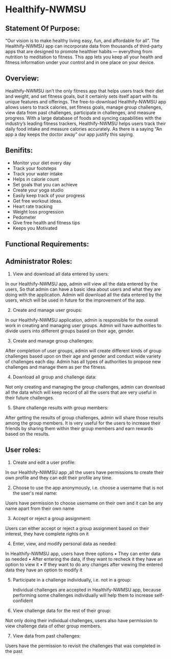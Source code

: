 # Healthify-NWMSU

## Statement Of Purpose:

“Our vision is to make healthy living easy, fun, and affordable for all”. The Healthify-NWMSU app can incorporate data from thousands of third-party apps that are designed to promote healthier habits — everything from nutrition to meditation to fitness. This app lets you keep all your health and fitness information under your control and in one place on your device.

## Overview:

Healthify-NWMSU isn’t the only fitness app that helps users track their diet and weight, and set fitness goals, but it certainly sets itself apart with its unique features and offerings. The free-to-download Healthify-NWMSU app allows users to track calories, set fitness goals, manage group challenges, view data from past challenges, participate in challenges, and measure progress. With a large database of foods and syncing capabilities with the industry’s leading fitness trackers, Healthify-NWMSU helps users track their daily food intake and measure calories accurately. As there is a saying “An app a day keeps the doctor away” our app justify this saying.

## Benifits:

- Monitor your diet every day
- Track your footsteps
- Track your water intake
- Helps in calorie count
- Set goals that you can achieve
- Create your yoga studio
- Easily keep track of your progress
- Get free workout ideas.
- Heart rate tracking 
- Weight loss progression
- Pedometer
- Give free health and fitness tips
- Keeps you Motivated

## Functional Requirements:

## Administrator Roles: 

1.	View and download all data entered by users:

In our Healthify-NWMSU app, admin will view all the data entered by the users, So that admin can have a basic idea about users and what they are doing with the application. Admin will download all the data entered by the users, which will be used in future for the improvement of the app.

2.	Create and manage user groups:

  In our Healthify-NWMSU application, admin is responsible for the overall work in creating and managing user groups. Admin will have authorities to divide users into different groups based on their age, gender.
  
3.	Create and manage group challenges:

After completion of user groups, admin will create different kinds of group challenges based upon on their age and gender and conduct wide variety of challenges each day. Admin has all types of authorities to propose new challenges and manage them as per the fitness.

4.	Download all group and challenge data:

Not only creating and managing the group challenges, admin can download all the data which will keep record of all the users that are very useful in their future challenges.

5.	Share challenge results with group members:

After getting the results of group challenges, admin will share those results among the group members. It is very useful for the users to increase their friends by sharing them within their group members and earn rewards based on the results.

## User roles:

1)	Create and edit a user profile:

In our Healthify-NWMSU app ,all the users have permissions to create their own profile and they can edit their profile any time.

2)	Choose to use the app anonymously, i.e. choose a username that is not the user's real name: 

Users have permission to choose username on their own and it can be any name apart from their own name

3)	Accept or reject a group assignment:

Users can either accept or reject a group assignment based on their interest, they have complete rights on it 

4)	Enter, view, and modify personal data as needed:

In Healthify-NWMSU app, users have three options 
•	They can enter data as needed 
•	After entering the data, if they want to recheck it they have an option to view it 
•	If they want to do any changes after viewing the entered data they have an option to modify it

5)	Participate in a challenge individually, i.e. not in a group:

    Individual challenges are accepted in Healthify-NWMSU app, because performing some challenges individually will help them to increase self-confident
    
6)	View challenge data for the rest of their group:

 Not only doing their individual challenges, users also have permission to view challenge data of other group members.
 
7)	View data from past challenges:

Users have the permission to revisit the challenges that was completed in the past 








